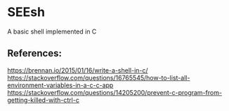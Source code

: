 # SEEsh
A basic shell implemented in C

## References:
https://brennan.io/2015/01/16/write-a-shell-in-c/  
https://stackoverflow.com/questions/16765545/how-to-list-all-environment-variables-in-a-c-c-app  
https://stackoverflow.com/questions/14205200/prevent-c-program-from-getting-killed-with-ctrl-c